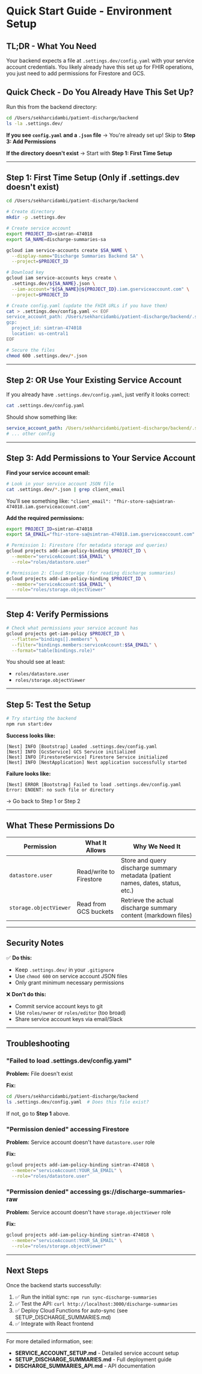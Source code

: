 # Quick Start Guide - Environment Setup

## TL;DR - What You Need

Your backend expects a file at `.settings.dev/config.yaml` with your service account credentials. You likely already have this set up for FHIR operations, you just need to add permissions for Firestore and GCS.

## Quick Check - Do You Already Have This Set Up?

Run this from the backend directory:

```bash
cd /Users/sekharcidambi/patient-discharge/backend
ls -la .settings.dev/
```

**If you see `config.yaml` and a `.json` file** → You're already set up! Skip to **Step 3: Add Permissions**

**If the directory doesn't exist** → Start with **Step 1: First Time Setup**

---

## Step 1: First Time Setup (Only if .settings.dev doesn't exist)

```bash
cd /Users/sekharcidambi/patient-discharge/backend

# Create directory
mkdir -p .settings.dev

# Create service account
export PROJECT_ID=simtran-474018
export SA_NAME=discharge-summaries-sa

gcloud iam service-accounts create $SA_NAME \
  --display-name="Discharge Summaries Backend SA" \
  --project=$PROJECT_ID

# Download key
gcloud iam service-accounts keys create \
  .settings.dev/${SA_NAME}.json \
  --iam-account="${SA_NAME}@${PROJECT_ID}.iam.gserviceaccount.com" \
  --project=$PROJECT_ID

# Create config.yaml (update the FHIR URLs if you have them)
cat > .settings.dev/config.yaml << EOF
service_account_path: /Users/sekharcidambi/patient-discharge/backend/.settings.dev/${SA_NAME}.json
gcp:
  project_id: simtran-474018
  location: us-central1
EOF

# Secure the files
chmod 600 .settings.dev/*.json
```

---

## Step 2: OR Use Your Existing Service Account

If you already have `.settings.dev/config.yaml`, just verify it looks correct:

```bash
cat .settings.dev/config.yaml
```

Should show something like:
```yaml
service_account_path: /Users/sekharcidambi/patient-discharge/backend/.settings.dev/fhir_store_sa.json
# ... other config
```

---

## Step 3: Add Permissions to Your Service Account

**Find your service account email:**

```bash
# Look in your service account JSON file
cat .settings.dev/*.json | grep client_email
```

You'll see something like: `"client_email": "fhir-store-sa@simtran-474018.iam.gserviceaccount.com"`

**Add the required permissions:**

```bash
export PROJECT_ID=simtran-474018
export SA_EMAIL="fhir-store-sa@simtran-474018.iam.gserviceaccount.com"  # ← Use YOUR email from above

# Permission 1: Firestore (for metadata storage and queries)
gcloud projects add-iam-policy-binding $PROJECT_ID \
  --member="serviceAccount:$SA_EMAIL" \
  --role="roles/datastore.user"

# Permission 2: Cloud Storage (for reading discharge summaries)
gcloud projects add-iam-policy-binding $PROJECT_ID \
  --member="serviceAccount:$SA_EMAIL" \
  --role="roles/storage.objectViewer"
```

---

## Step 4: Verify Permissions

```bash
# Check what permissions your service account has
gcloud projects get-iam-policy $PROJECT_ID \
  --flatten="bindings[].members" \
  --filter="bindings.members:serviceAccount:$SA_EMAIL" \
  --format="table(bindings.role)"
```

You should see at least:
- `roles/datastore.user`
- `roles/storage.objectViewer`

---

## Step 5: Test the Setup

```bash
# Try starting the backend
npm run start:dev
```

**Success looks like:**
```
[Nest] INFO [Bootstrap] Loaded .settings.dev/config.yaml
[Nest] INFO [GcsService] GCS Service initialized
[Nest] INFO [FirestoreService] Firestore Service initialized
[Nest] INFO [NestApplication] Nest application successfully started
```

**Failure looks like:**
```
[Nest] ERROR [Bootstrap] Failed to load .settings.dev/config.yaml
Error: ENOENT: no such file or directory
```
→ Go back to Step 1 or Step 2

---

## What These Permissions Do

| Permission | What It Allows | Why We Need It |
|------------|----------------|----------------|
| `datastore.user` | Read/write to Firestore | Store and query discharge summary metadata (patient names, dates, status, etc.) |
| `storage.objectViewer` | Read from GCS buckets | Retrieve the actual discharge summary content (markdown files) |

---

## Security Notes

✅ **Do this:**
- Keep `.settings.dev/` in your `.gitignore`
- Use `chmod 600` on service account JSON files
- Only grant minimum necessary permissions

❌ **Don't do this:**
- Commit service account keys to git
- Use `roles/owner` or `roles/editor` (too broad)
- Share service account keys via email/Slack

---

## Troubleshooting

### "Failed to load .settings.dev/config.yaml"

**Problem:** File doesn't exist

**Fix:**
```bash
cd /Users/sekharcidambi/patient-discharge/backend
ls .settings.dev/config.yaml  # Does this file exist?
```

If not, go to **Step 1** above.

### "Permission denied" accessing Firestore

**Problem:** Service account doesn't have `datastore.user` role

**Fix:**
```bash
gcloud projects add-iam-policy-binding simtran-474018 \
  --member="serviceAccount:YOUR_SA_EMAIL" \
  --role="roles/datastore.user"
```

### "Permission denied" accessing gs://discharge-summaries-raw

**Problem:** Service account doesn't have `storage.objectViewer` role

**Fix:**
```bash
gcloud projects add-iam-policy-binding simtran-474018 \
  --member="serviceAccount:YOUR_SA_EMAIL" \
  --role="roles/storage.objectViewer"
```

---

## Next Steps

Once the backend starts successfully:

1. ✅ Run the initial sync: `npm run sync-discharge-summaries`
2. ✅ Test the API: `curl http://localhost:3000/discharge-summaries`
3. ✅ Deploy Cloud Functions for auto-sync (see SETUP_DISCHARGE_SUMMARIES.md)
4. ✅ Integrate with React frontend

---

For more detailed information, see:
- **SERVICE_ACCOUNT_SETUP.md** - Detailed service account setup
- **SETUP_DISCHARGE_SUMMARIES.md** - Full deployment guide
- **DISCHARGE_SUMMARIES_API.md** - API documentation
